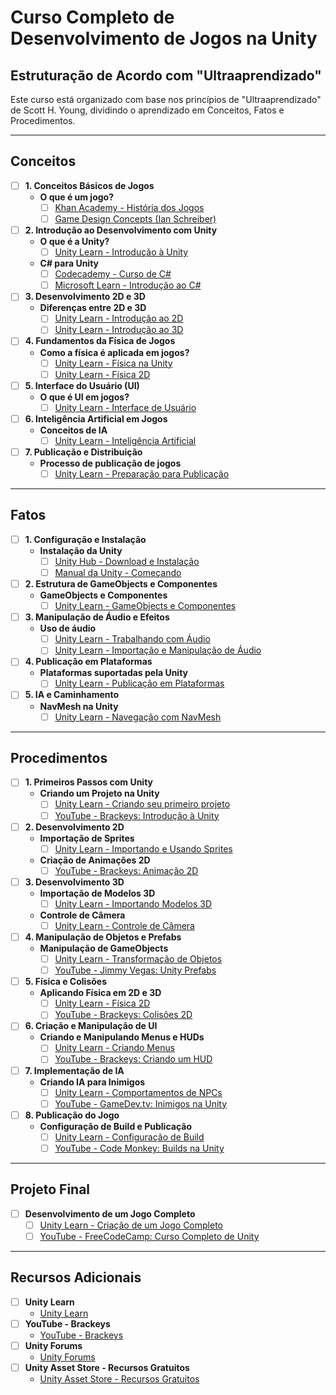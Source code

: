 # Curso Completo de Desenvolvimento de Jogos na Unity

## Estruturação de Acordo com "Ultraaprendizado"

Este curso está organizado com base nos princípios de "Ultraaprendizado" de Scott H. Young, dividindo o aprendizado em Conceitos, Fatos e Procedimentos.

---

## Conceitos

- [ ] **1. Conceitos Básicos de Jogos**
  - **O que é um jogo?**
    - [ ] [Khan Academy - História dos Jogos](https://www.khanacademy.org/computing/computer-programming/games)
    - [ ] [Game Design Concepts (Ian Schreiber)](http://gamedesignconcepts.wordpress.com)

- [ ] **2. Introdução ao Desenvolvimento com Unity**
  - **O que é a Unity?**
    - [ ] [Unity Learn - Introdução à Unity](https://learn.unity.com/tutorial/create-your-first-unity-project)
  - **C# para Unity**
    - [ ] [Codecademy - Curso de C#](https://www.codecademy.com/learn/learn-c-sharp)
    - [ ] [Microsoft Learn - Introdução ao C#](https://learn.microsoft.com/pt-br/dotnet/csharp/tour-of-csharp/)

- [ ] **3. Desenvolvimento 2D e 3D**
  - **Diferenças entre 2D e 3D**
    - [ ] [Unity Learn - Introdução ao 2D](https://learn.unity.com/tutorial/introduction-to-2d)
    - [ ] [Unity Learn - Introdução ao 3D](https://learn.unity.com/tutorial/introduction-to-3d)

- [ ] **4. Fundamentos da Física de Jogos**
  - **Como a física é aplicada em jogos?**
    - [ ] [Unity Learn - Física na Unity](https://learn.unity.com/tutorial/physics)
    - [ ] [Unity Learn - Física 2D](https://learn.unity.com/tutorial/2d-physics-in-unity)

- [ ] **5. Interface do Usuário (UI)**
  - **O que é UI em jogos?**
    - [ ] [Unity Learn - Interface de Usuário](https://learn.unity.com/tutorial/user-interface)

- [ ] **6. Inteligência Artificial em Jogos**
  - **Conceitos de IA**
    - [ ] [Unity Learn - Inteligência Artificial](https://learn.unity.com/tutorial/introduction-to-artificial-intelligence)

- [ ] **7. Publicação e Distribuição**
  - **Processo de publicação de jogos**
    - [ ] [Unity Learn - Preparação para Publicação](https://learn.unity.com/tutorial/preparing-for-publication)

---

## Fatos

- [ ] **1. Configuração e Instalação**
  - **Instalação da Unity**
    - [ ] [Unity Hub - Download e Instalação](https://unity.com/download)
    - [ ] [Manual da Unity - Começando](https://docs.unity3d.com/Manual/GettingStarted.html)

- [ ] **2. Estrutura de GameObjects e Componentes**
  - **GameObjects e Componentes**
    - [ ] [Unity Learn - GameObjects e Componentes](https://learn.unity.com/tutorial/gameobject-and-components)

- [ ] **3. Manipulação de Áudio e Efeitos**
  - **Uso de áudio**
    - [ ] [Unity Learn - Trabalhando com Áudio](https://learn.unity.com/tutorial/working-with-audio)
    - [ ] [Unity Learn - Importação e Manipulação de Áudio](https://learn.unity.com/tutorial/adding-audio)

- [ ] **4. Publicação em Plataformas**
  - **Plataformas suportadas pela Unity**
    - [ ] [Unity Learn - Publicação em Plataformas](https://learn.unity.com/tutorial/publishing-your-game)

- [ ] **5. IA e Caminhamento**
  - **NavMesh na Unity**
    - [ ] [Unity Learn - Navegação com NavMesh](https://learn.unity.com/tutorial/navigation-and-pathfinding)

---

## Procedimentos

- [ ] **1. Primeiros Passos com Unity**
  - **Criando um Projeto na Unity**
    - [ ] [Unity Learn - Criando seu primeiro projeto](https://learn.unity.com/tutorial/create-your-first-unity-project)
    - [ ] [YouTube - Brackeys: Introdução à Unity](https://www.youtube.com/watch?v=5-X-Ebh1kYA)

- [ ] **2. Desenvolvimento 2D**
  - **Importação de Sprites**
    - [ ] [Unity Learn - Importando e Usando Sprites](https://learn.unity.com/tutorial/working-with-sprites)
  - **Criação de Animações 2D**
    - [ ] [YouTube - Brackeys: Animação 2D](https://www.youtube.com/watch?v=hkaysu1Z-N8)

- [ ] **3. Desenvolvimento 3D**
  - **Importação de Modelos 3D**
    - [ ] [Unity Learn - Importando Modelos 3D](https://learn.unity.com/tutorial/importing-3d-models)
  - **Controle de Câmera**
    - [ ] [Unity Learn - Controle de Câmera](https://learn.unity.com/tutorial/moving-the-camera)

- [ ] **4. Manipulação de Objetos e Prefabs**
  - **Manipulação de GameObjects**
    - [ ] [Unity Learn - Transformação de Objetos](https://learn.unity.com/tutorial/manipulate-objects-in-unity)
    - [ ] [YouTube - Jimmy Vegas: Unity Prefabs](https://www.youtube.com/watch?v=JRAAzCEyQ6w)

- [ ] **5. Física e Colisões**
  - **Aplicando Física em 2D e 3D**
    - [ ] [Unity Learn - Física 2D](https://learn.unity.com/tutorial/2d-physics-in-unity)
    - [ ] [YouTube - Brackeys: Colisões 2D](https://www.youtube.com/watch?v=geWzDwe-pgM)

- [ ] **6. Criação e Manipulação de UI**
  - **Criando e Manipulando Menus e HUDs**
    - [ ] [Unity Learn - Criando Menus](https://learn.unity.com/tutorial/creating-ui-menus)
    - [ ] [YouTube - Brackeys: Criando um HUD](https://www.youtube.com/watch?v=JivuXdrIHK0)

- [ ] **7. Implementação de IA**
  - **Criando IA para Inimigos**
    - [ ] [Unity Learn - Comportamentos de NPCs](https://learn.unity.com/tutorial/creating-npc-behaviors)
    - [ ] [YouTube - GameDev.tv: Inimigos na Unity](https://www.youtube.com/watch?v=mZfyt03LDH4)

- [ ] **8. Publicação do Jogo**
  - **Configuração de Build e Publicação**
    - [ ] [Unity Learn - Configuração de Build](https://learn.unity.com/tutorial/building-your-project)
    - [ ] [YouTube - Code Monkey: Builds na Unity](https://www.youtube.com/watch?v=6K4HUN4Tyq8)

---

## Projeto Final

- [ ] **Desenvolvimento de um Jogo Completo**
  - [ ] [Unity Learn - Criação de um Jogo Completo](https://learn.unity.com/course/create-with-code)
  - [ ] [YouTube - FreeCodeCamp: Curso Completo de Unity](https://www.youtube.com/watch?v=GLoUDtSC0D0)

---

## Recursos Adicionais

- [ ] **Unity Learn**
  - [Unity Learn](https://learn.unity.com)
- [ ] **YouTube - Brackeys**
  - [YouTube - Brackeys](https://www.youtube.com/user/Brackeys)
- [ ] **Unity Forums**
  - [Unity Forums](https://forum.unity.com)
- [ ] **Unity Asset Store - Recursos Gratuitos**
  - [Unity Asset Store - Recursos Gratuitos](https://assetstore.unity.com/top-assets/top-free)
